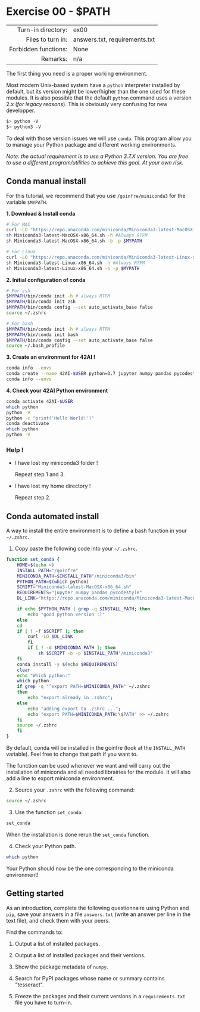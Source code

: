 # Exercise 00 - $PATH

|                         |                    |
| -----------------------:| ------------------ |
|   Turn-in directory:    |  ex00              |
|   Files to turn in:     |  answers.txt, requirements.txt |
|   Forbidden functions:  |  None              |
|   Remarks:              |  n/a               |

The first thing you need is a proper working environment.

Most modern Unix-based system have a `python` interpreter installed by default, but its version might be lower/higher than the one used for these modules. It is also possible that the default `python` command uses a version 2.x (*for legacy reasons*). This is obviously very confusing for new developper.

```bash
$> python -V
$> python3 -V
```

To deal with those version issues we will use `conda`. This program allow you to manage your Python package and different working environments.

*Note: the actual requirement is to use a Python 3.7.X version. You are free to use a different program/utilities to achieve this goal. At your own risk.*


## Conda manual install

For this tutorial, we recommend that you use `/goinfre/miniconda3` for the variable `$MYPATH`.

**1. Download & Install conda**

```bash
# For MAC
curl -LO "https://repo.anaconda.com/miniconda/Miniconda3-latest-MacOSX-x86_64.sh"
sh Miniconda3-latest-MacOSX-x86_64.sh -h #Always RTFM
sh Miniconda3-latest-MacOSX-x86_64.sh -b -p $MYPATH

# For Linux
curl -LO "https://repo.anaconda.com/miniconda/Miniconda3-latest-Linux-x86_64.sh"
sh Miniconda3-latest-Linux-x86_64.sh -h #Always RTFM
sh Miniconda3-latest-Linux-x86_64.sh -b -p $MYPATH
```

**2. Initial configuration of conda**


```bash
# For zsh
$MYPATH/bin/conda init -h # always RTFM
$MYPATH/bin/conda init zsh
$MYPATH/bin/conda config --set auto_activate_base false
source ~/.zshrc

# For bash
$MYPATH/bin/conda init -h # always RTFM
$MYPATH/bin/conda init bash
$MYPATH/bin/conda config --set auto_activate_base false
source ~/.bash_profile
```

**3. Create an environment for 42AI !**
```bash
conda info --envs
conda create --name 42AI-$USER python=3.7 jupyter numpy pandas pycodestyle
conda info --envs
```

**4. Check your 42AI Python environment**

```bash
conda activate 42AI-$USER
which python
python -V
python -c "print('Hello World!')"
conda deactivate
which python
python -V
```


### Help !
- I have lost my miniconda3 folder !

  Repeat step 1 and 3.

- I have lost my home directory !

  Repeat step 2.


## Conda automated install 

A way to install the entire environment is to define a bash function in your `~/.zshrc`.

1. Copy paste the following code into your `~/.zshrc`.

```bash
function set_conda {
    HOME=$(echo ~)
    INSTALL_PATH="/goinfre"
    MINICONDA_PATH=$INSTALL_PATH"/miniconda3/bin"
    PYTHON_PATH=$(which python)
    SCRIPT="Miniconda3-latest-MacOSX-x86_64.sh"
    REQUIREMENTS="jupyter numpy pandas pycodestyle"
    DL_LINK="https://repo.anaconda.com/miniconda/Miniconda3-latest-MacOSX-x86_64.sh"

    if echo $PYTHON_PATH | grep -q $INSTALL_PATH; then
	    echo "good python version :)"
    else
	cd
	if [ ! -f $SCRIPT ]; then
		curl -LO $DL_LINK
    	fi
    	if [ ! -d $MINICONDA_PATH ]; then
	    	sh $SCRIPT -b -p $INSTALL_PATH"/miniconda3"
	fi
	conda install -y $(echo $REQUIREMENTS)
	clear
	echo "Which python:"
	which python
	if grep -q "^export PATH=$MINICONDA_PATH" ~/.zshrc
	then
		echo "export already in .zshrc";
	else
		echo "adding export to .zshrc ...";
		echo "export PATH=$MINICONDA_PATH:\$PATH" >> ~/.zshrc
	fi
	source ~/.zshrc
    fi
}
```

By default, conda will be installed in the goinfre (look at the `INSTALL_PATH` variable). Feel free to change that path if you want to.

The function can be used whenever we want and will carry out the installation of miniconda and all needed librairies for the module. It will also add a line to export miniconda environment.

2. Source your `.zshrc` with the following command:

```bash
source ~/.zshrc
```

3. Use the function `set_conda`:

```bash
set_conda
```

When the installation is done rerun the `set_conda` function.

4. Check your Python path.

```bash
which python
```

Your Python should now be the one corresponding to the miniconda environment!

## Getting started

As an introduction, complete the following questionnaire using Python and `pip`, save your answers in a file `answers.txt` (write an answer per line in the text file), and check them with your peers.

Find the commands to:

1. Output a list of installed packages.

2. Output a list of installed packages and their versions.

3. Show the package metadata of `numpy`.

4. Search for PyPI packages whose name or summary contains "tesseract".

5. Freeze the packages and their current versions in a `requirements.txt` file you have to turn-in.
